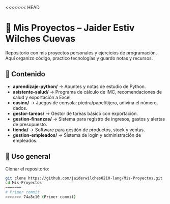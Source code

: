 <<<<<<< HEAD
# 📂 Mis Proyectos – Jaider Estiv Wilches Cuevas

Repositorio con mis proyectos personales y ejercicios de programación.  
Aquí organizo código, practico tecnologías y guardo notas y recursos.

## 📁 Contenido

- **aprendizaje-python/** → Apuntes y notas de estudio de Python.
- **asistente-salud/** → Programa de cálculo de IMC, recomendaciones de salud y exportación a Excel.
- **casino/** → Juegos de consola: piedra/papel/tijera, adivina el número, dados.
- **gestor-tareas/** → Gestor de tareas básico con exportación.
- **gestion-finanzas/** → Sistema para registro de ingresos, gastos y alertas de presupuesto.
- **tienda/** → Software para gestión de productos, stock y ventas.
- **gestion-empleados/** → Sistema de login y administración de empleados.

## 🚀 Uso general
Clonar el repositorio:
```bash
git clone https://github.com/jaiderwilches0210-lang/Mis-Proyectos.git
cd Mis-Proyectos
=======
# Primer commit
>>>>>>> 74a8c10 (Primer commit)
